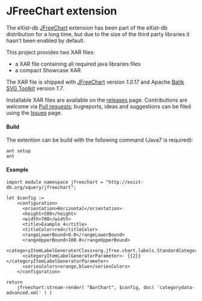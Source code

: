 JFreeChart extension
==========

The eXist-db [JFreeChart](http://www.jfree.org/jfreechart/) extension has been part of the eXist-db distribution for a long time, but due to the size of the third party libraries it hasn't been enabled by default. 

This project provides two XAR files:
- a XAR file containing all required java libraries files 
- a compact Showcase XAR.

The XAR file is shipped with [JFreeChart](http://www.jfree.org/jfreechart/) version *1.0.17* and Apache [Batik SVG Toolkit](https://xmlgraphics.apache.org/batik/) version *1.7*.

Installable XAR files are available on the [releases](../../releases) page. Contributions are welcome via [Pull requests](../../pulls); bugreports, ideas and suggestions can be filed using the [Issues](../../issues) page.


#### Build

The extention can be build with the following command (Java7 is required):

```shell
ant setup
ant
```


#### Example

```xquery
import module namespace jfreechart = "http://exist-db.org/xquery/jfreechart";

let $config :=
    <configuration>
      <orientation>Horizontal</orientation>
      <height>500</height>
      <width>700</width>
      <title>Example 4</title>
      <titleColor>red</titleColor>
      <rangeLowerBound>0.0</rangeLowerBound>
      <rangeUpperBound>100.0</rangeUpperBound>
      <categoryItemLabelGeneratorClass>org.jfree.chart.labels.StandardCategoryItemLabelGenerator</categoryItemLabelGeneratorClass>
      <categoryItemLabelGeneratorParameter>- {{2}}</categoryItemLabelGeneratorParameter>
      <seriesColors>orange,blue</seriesColors>
    </configuration>

return
    jfreechart:stream-render( "BarChart", $config, doc( 'categorydata-advanced.xml' ) )
```
